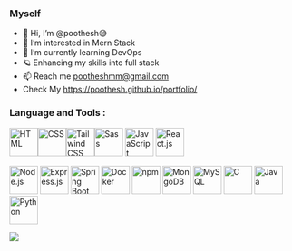 ### Myself 
- 👋 Hi, I’m @poothesh😅
- 👀 I’m interested in Mern Stack
- 🌱 I’m currently learning DevOps
- 🪐 Enhancing my skills into full stack 
- 📫 Reach me pootheshmm@gmail.com
- Check My https://poothesh.github.io/portfolio/

### Language and Tools :

<!-- Frontend -->
<img src="https://img.icons8.com/color/48/000000/html-5.png" alt="HTML" width="50"/><img src="https://img.icons8.com/color/48/000000/css3.png" alt="CSS" width="50"/><img width="50" src="https://user-images.githubusercontent.com/25181517/202896760-337261ed-ee92-4979-84c4-d4b829c7355d.png" alt="Tailwind CSS" title="Tailwind CSS"/><img src="https://img.icons8.com/color/48/000000/sass.png" alt="Sass" width="50"/>
<img src="https://img.icons8.com/color/48/000000/javascript.png" alt="JavaScript" width="50"/>
<img src="https://img.icons8.com/color/48/000000/react-native.png" alt="React.js" width="50"/>

<!-- Backend -->
<img src="https://img.icons8.com/color/48/000000/nodejs.png" alt="Node.js" width="50"/>
<img src="https://img.icons8.com/ios-filled/50/26e07f/express-js.png" alt="Express.js" width="50"/>
<img src="https://img.icons8.com/color/48/000000/spring-logo.png" alt="Spring Boot" width="50"/>

<!-- DevOps & Tools -->
<img src="https://img.icons8.com/color/48/000000/docker.png" alt="Docker" width="50"/>
<img src="https://img.icons8.com/color/48/000000/npm.png" alt="npm" width="50"/>

<!-- Databases -->
<img src="https://img.icons8.com/color/48/000000/mongodb.png" alt="MongoDB" width="50"/>
<img src="https://img.icons8.com/color/48/000000/mysql-logo.png" alt="MySQL" width="50"/>

<!-- Programming Languages -->
<img src="https://img.icons8.com/color/48/000000/c-programming.png" alt="C" width="50"/>
<img src="https://img.icons8.com/color/48/000000/java-coffee-cup-logo.png" alt="Java" width="50"/>
<img src="https://img.icons8.com/color/48/000000/python.png" alt="Python" width="50"/>



![](https://leetcard.jacoblin.cool/poothesh_m?ext=heatmap)







